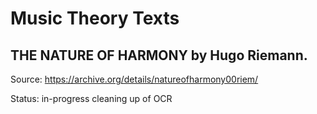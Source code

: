 # Music Theory Texts

## THE NATURE OF HARMONY by Hugo Riemann.

Source: https://archive.org/details/natureofharmony00riem/

Status: in-progress cleaning up of OCR


